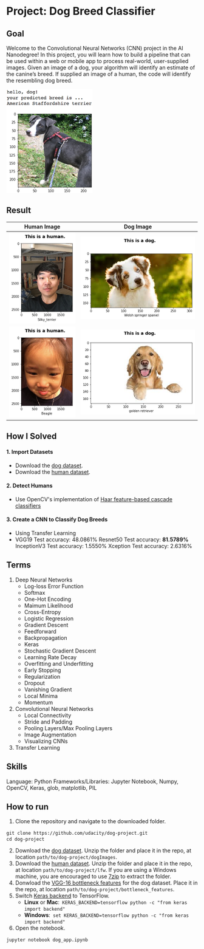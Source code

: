 # Project: Dog Breed Classifier

## Goal

Welcome to the Convolutional Neural Networks (CNN) project in the AI Nanodegree! In this project, you will learn how to build a pipeline that can be used within a web or mobile app to process real-world, user-supplied images. Given an image of a dog, your algorithm will identify an estimate of the canine’s breed. If supplied an image of a human, the code will identify the resembling dog breed.

![Output Image](output_image.png)

## Result
|           Human Image            |          Dog Image           |
| ------------------------------ | -------------------------- |
| ![Human Image](human_image1.png) | ![Dog Image](dog_image1.png) |
| ![Human Image](human_image2.png) | ![Dog Image](dog_image2.png) |

## How I Solved
#### 1. Import Datasets

- Download the [dog dataset](https://s3-us-west-1.amazonaws.com/udacity-aind/dog-project/dogImages.zip).
- Download the [human dataset](https://s3-us-west-1.amazonaws.com/udacity-aind/dog-project/lfw.zip).

#### 2. Detect Humans

- Use OpenCV's implementation of [Haar feature-based cascade classifiers](http://docs.opencv.org/trunk/d7/d8b/tutorial_py_face_detection.html)

#### 3. Create a CNN to Classify Dog Breeds

- Using Transfer Learning
- VGG19 Test accuracy: 48.0861%
  Resnet50 Test accuracy: **81.5789%**
  InceptionV3 Test accuracy: 1.5550%
  Xception Test accuracy: 2.6316%

## Terms
1. Deep Neural Networks
   - Log-loss Error Function
   - Softmax
   - One-Hot Encoding
   - Maimum Likelihood
   - Cross-Entropy
   - Logistic Regression
   - Gradient Descent
   - Feedforward
   - Backpropagation
   - Keras
   - Stochastic Gradient Descent
   - Learning Rate Decay
   - Overfitting and Underfitting
   - Early Stopping
   - Regularization
   - Dropout
   - Vanishing Gradient
   - Local Minima
   - Momentum
2. Convolutional Neural Networks
   - Local Connectivity
   - Stride and Padding
   - Pooling Layers/Max Pooling Layers
   - Image Augmentation
   - Visualizing CNNs
3. Transfer Learning

## Skills
Language: Python
Frameworks/Libraries:  Jupyter Notebook, Numpy, OpenCV, Keras, glob, matplotlib, PIL

## How to run

1. Clone the repository and navigate to the downloaded folder.

```
git clone https://github.com/udacity/dog-project.git
cd dog-project
```

2. Download the [dog dataset](https://s3-us-west-1.amazonaws.com/udacity-aind/dog-project/dogImages.zip). Unzip the folder and place it in the repo, at location `path/to/dog-project/dogImages`.
3. Download the [human dataset](https://s3-us-west-1.amazonaws.com/udacity-aind/dog-project/lfw.zip). Unzip the folder and place it in the repo, at location `path/to/dog-project/lfw`. If you are using a Windows machine, you are encouraged to use [7zip](http://www.7-zip.org/) to extract the folder.
4. Donwload the [VGG-16 bottleneck features](https://s3-us-west-1.amazonaws.com/udacity-aind/dog-project/DogVGG16Data.npz) for the dog dataset. Place it in the repo, at location `path/to/dog-project/bottleneck_features`.
5. Switch [Keras backend](https://keras.io/backend/) to TensorFlow.
   - **Linux** or **Mac**:` KERAS_BACKEND=tensorflow python -c "from keras import backend"`
   - **Windows**:` set KERAS_BACKEND=tensorflow python -c "from keras import backend"`
6. Open the notebook.
```
jupyter notebook dog_app.ipynb
```
